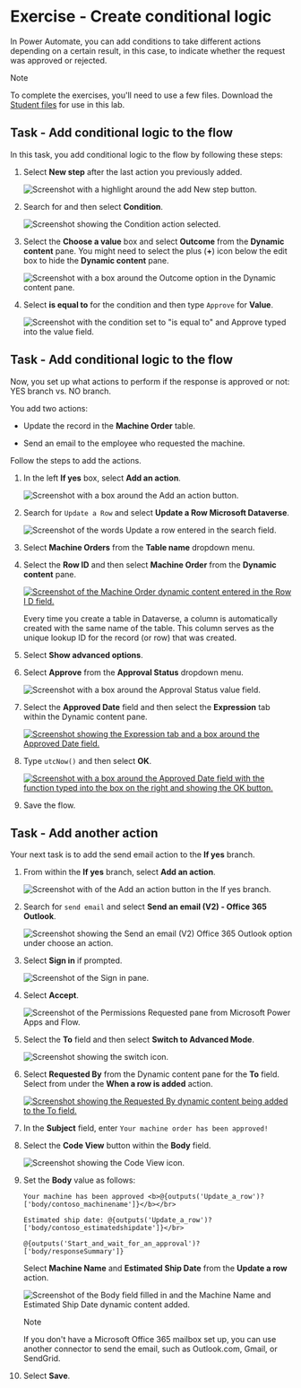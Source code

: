 
Exercise - Create conditional logic
===================================

In Power Automate, you can add conditions to take different actions depending on a certain result, in this case, to indicate whether the request was approved or rejected.

Note

To complete the exercises, you'll need to use a few files. Download the [Student files](https://github.com/MicrosoftDocs/mslearn-developer-tools-power-platform/raw/master/in-a-day/AIAD/AppinADayStudentFiles.zip) for use in this lab. 

Task - Add conditional logic to the flow
----------------------------------------

In this task, you add conditional logic to the flow by following these steps:

1.  Select **New step** after the last action you previously added.
    
    ![Screenshot with a highlight around the add New step button.](media/add-new.png)
    
2.  Search for and then select **Condition**.
    
    ![Screenshot showing the Condition action selected.](media/condition3.png)
    
3.  Select the **Choose a value** box and select **Outcome** from the **Dynamic content** pane. You might need to select the plus (**+**) icon below the edit box to hide the **Dynamic content** pane.
    
    ![Screenshot with a box around the Outcome option in the Dynamic content pane.](media/outcome.png)
    
4.  Select **is equal to** for the condition and then type `Approve` for **Value**.
    
    ![Screenshot with the condition set to "is equal to" and Approve typed into the value field.](media/approve.png)
    

Task - Add conditional logic to the flow
----------------------------------------

Now, you set up what actions to perform if the response is approved or not: YES branch vs. NO branch.

You add two actions:

*   Update the record in the **Machine Order** table.
    
*   Send an email to the employee who requested the machine.
    

Follow the steps to add the actions.

1.  In the left **If yes** box, select **Add an action**.
    
    ![Screenshot with a box around the Add an action button.](media/action.png)
    
2.  Search for `Update a Row` and select **Update a Row Microsoft Dataverse**.
    
    ![Screenshot of the words Update a row entered in the search field.](media/update.png)
    
3.  Select **Machine Orders** from the **Table name** dropdown menu.
    
4.  Select the **Row ID** and then select **Machine Order** from the **Dynamic content** pane.
    
    [![Screenshot of the Machine Order dynamic content entered in the Row I D field.](media/row.png)](media/row.png#lightbox)
    
    Every time you create a table in Dataverse, a column is automatically created with the same name of the table. This column serves as the unique lookup ID for the record (or row) that was created.
    
5.  Select **Show advanced options**.
    
6.  Select **Approve** from the **Approval Status** dropdown menu.
    
    ![Screenshot with a box around the Approval Status value field.](media/approval.png)
    
7.  Select the **Approved Date** field and then select the **Expression** tab within the Dynamic content pane.
    
    [![Screenshot showing the Expression tab and a box around the Approved Date field.](media/expression.png)](media/expression.png#lightbox)
    
8.  Type `utcNow()` and then select **OK**.
    
    [![Screenshot with a box around the Approved Date field with the function typed into the box on the right and showing the OK button.](media/approved.png)](media/approved.png#lightbox)
    
9.  Save the flow.
    

Task - Add another action
-------------------------

Your next task is to add the send email action to the **If yes** branch.

1.  From within the **If yes** branch, select **Add an action**.
    
    ![Screenshot with of the Add an action button in the If yes branch.](media/add-action2.png)
    
2.  Search for `send email` and select **Send an email (V2) - Office 365 Outlook**.
    
    ![Screenshot showing the Send an email (V2) Office 365 Outlook option under choose an action.](media/email.png)
    
3.  Select **Sign in** if prompted.
    
    ![Screenshot of the Sign in pane.](media/sign-in.png)
    
4.  Select **Accept**.
    
    ![Screenshot of the Permissions Requested pane from Microsoft Power Apps and Flow.](media/permissions.png)
    
5.  Select the **To** field and then select **Switch to Advanced Mode**.
    
    ![Screenshot showing the switch icon.](media/switch.png)
    
6.  Select **Requested By** from the Dynamic content pane for the **To** field. Select from under the **When a row is added** action.
    
    [![Screenshot showing the Requested By dynamic content being added to the To field.](media/requested.png)](media/requested.png#lightbox)
    
7.  In the **Subject** field, enter `Your machine order has been approved!`
    
8.  Select the **Code View** button within the **Body** field.
    
    ![Screenshot showing the Code View icon.](media/code.png)
    
9.  Set the **Body** value as follows:
    
    `Your machine has been approved <b>@{outputs('Update_a_row')?['body/contoso_machinename']}</b></br>`
    
    `Estimated ship date: @{outputs('Update_a_row')?['body/contoso_estimatedshipdate']}</br>`
    
    `@{outputs('Start_and_wait_for_an_approval')?['body/responseSummary']}`
    
    Select **Machine Name** and **Estimated Ship Date** from the **Update a row** action.
    
    ![Screenshot of the Body field filled in and the Machine Name and Estimated Ship Date dynamic content added.](media/body.png)
    
    Note
    
    If you don't have a Microsoft Office 365 mailbox set up, you can use another connector to send the email, such as Outlook.com, Gmail, or SendGrid.
    
10.  Select **Save**.
